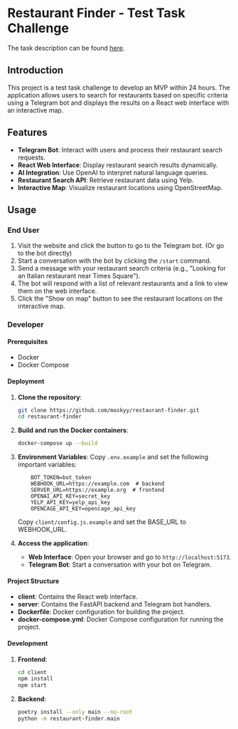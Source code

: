 # Restaurant Finder - Test Task Challenge

The task description can be found [here](https://docs.google.com/document/d/136AU11_TRwX0rL3lKxOZ8CB4IozaAG7QgPBBDqaEm8Y/edit?tab=t.0#heading=h.eyfasx306zo9).

## Introduction
This project is a test task challenge to develop an MVP within 24 hours. The application allows users to search for restaurants based on specific criteria using a Telegram bot and displays the results on a React web interface with an interactive map.

## Features
- **Telegram Bot**: Interact with users and process their restaurant search requests.
- **React Web Interface**: Display restaurant search results dynamically.
- **AI Integration**: Use OpenAI to interpret natural language queries.
- **Restaurant Search API**: Retrieve restaurant data using Yelp.
- **Interactive Map**: Visualize restaurant locations using OpenStreetMap.

## Usage

### End User
1. Visit the website and click the button to go to the Telegram bot. (Or go to the bot directly)
2. Start a conversation with the bot by clicking the `/start` command.
3. Send a message with your restaurant search criteria (e.g., "Looking for an Italian restaurant near Times Square").
4. The bot will respond with a list of relevant restaurants and a link to view them on the web interface.
5. Click the "Show on map" button to see the restaurant locations on the interactive map.

### Developer

#### Prerequisites
- Docker
- Docker Compose

#### Deployment

1. **Clone the repository**:
    ```bash
    git clone https://github.com/maskyy/restaurant-finder.git
    cd restaurant-finder
    ```

2. **Build and run the Docker containers**:
    ```bash
    docker-compose up --build
    ```

3. **Environment Variables**:
    Copy `.env.example` and set the following important variables:
    ```env
        BOT_TOKEN=bot_token
        WEBHOOK_URL=https://example.com  # backend
        SERVER_URL=https://example.org  # frontend
        OPENAI_API_KEY=secret_key
        YELP_API_KEY=yelp_api_key
        OPENCAGE_API_KEY=opencage_api_key
    ```
    Copy `client/config.js.example` and set the BASE_URL to WEBHOOK_URL.

4. **Access the application**:
    - **Web Interface**: Open your browser and go to `http://localhost:5173`.
    - **Telegram Bot**: Start a conversation with your bot on Telegram.

#### Project Structure
- **client**: Contains the React web interface.
- **server**: Contains the FastAPI backend and Telegram bot handlers.
- **Dockerfile**: Docker configuration for building the project.
- **docker-compose.yml**: Docker Compose configuration for running the project.

#### Development
1. **Frontend**:
    ```bash
    cd client
    npm install
    npm start
    ```

2. **Backend**:
    ```bash
    poetry install --only main --no-root
    python -m restaurant-finder.main
    ```
